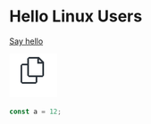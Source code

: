 # Hello Linux Users

[Say hello](command:getting-started-sample.sayHello)

![Small Image](./small-image.png)

```ts
const a = 12;
```